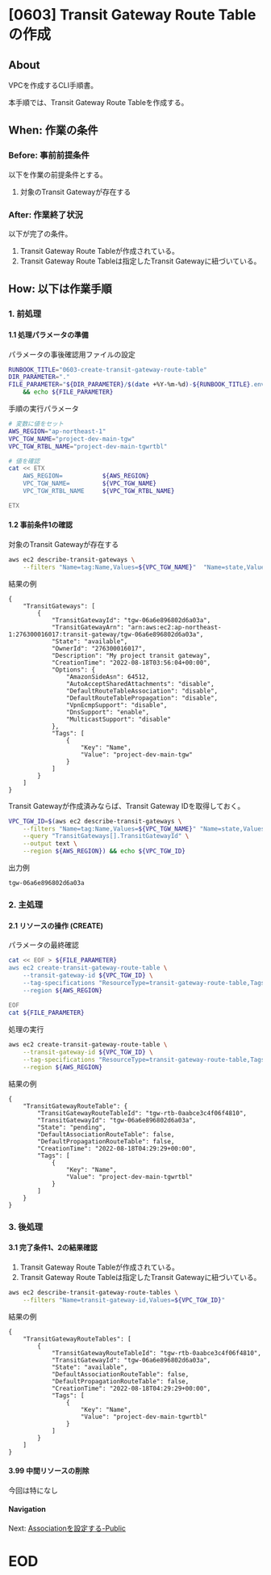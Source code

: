 # [0603] Transit Gateway Route Tableの作成

## About
VPCを作成するCLI手順書。

本手順では、Transit Gateway Route Tableを作成する。


## When: 作業の条件

### Before: 事前前提条件

以下を作業の前提条件とする。

1. 対象のTransit Gatewayが存在する


### After: 作業終了状況

以下が完了の条件。

1. Transit Gateway Route Tableが作成されている。
1. Transit Gateway Route Tableは指定したTransit Gatewayに紐づいている。


## How: 以下は作業手順

### 1. 前処理

#### 1.1 処理パラメータの準備

パラメータの事後確認用ファイルの設定

```bash
RUNBOOK_TITLE="0603-create-transit-gateway-route-table"
DIR_PARAMETER="."
FILE_PARAMETER="${DIR_PARAMETER}/$(date +%Y-%m-%d)-${RUNBOOK_TITLE}.env" \
    && echo ${FILE_PARAMETER}
```

手順の実行パラメータ
```bash
# 変数に値をセット
AWS_REGION="ap-northeast-1"
VPC_TGW_NAME="project-dev-main-tgw"
VPC_TGW_RTBL_NAME="project-dev-main-tgwrtbl"
```

```bash
# 値を確認
cat << ETX
    AWS_REGION=           ${AWS_REGION}
    VPC_TGW_NAME=         ${VPC_TGW_NAME}
    VPC_TGW_RTBL_NAME     ${VPC_TGW_RTBL_NAME}

ETX
```


#### 1.2 事前条件1の確認

対象のTransit Gatewayが存在する

```bash
aws ec2 describe-transit-gateways \
    --filters "Name=tag:Name,Values=${VPC_TGW_NAME}"  "Name=state,Values=available"
```

結果の例
```output
{
    "TransitGateways": [
        {
            "TransitGatewayId": "tgw-06a6e896802d6a03a",
            "TransitGatewayArn": "arn:aws:ec2:ap-northeast-1:276300016017:transit-gateway/tgw-06a6e896802d6a03a",
            "State": "available",
            "OwnerId": "276300016017",
            "Description": "My project transit gateway",
            "CreationTime": "2022-08-18T03:56:04+00:00",
            "Options": {
                "AmazonSideAsn": 64512,
                "AutoAcceptSharedAttachments": "disable",
                "DefaultRouteTableAssociation": "disable",
                "DefaultRouteTablePropagation": "disable",
                "VpnEcmpSupport": "disable",
                "DnsSupport": "enable",
                "MulticastSupport": "disable"
            },
            "Tags": [
                {
                    "Key": "Name",
                    "Value": "project-dev-main-tgw"
                }
            ]
        }
    ]
}
```

Transit Gatewayが作成済みならば、Transit Gateway IDを取得しておく。

```bash
VPC_TGW_ID=$(aws ec2 describe-transit-gateways \
    --filters "Name=tag:Name,Values=${VPC_TGW_NAME}" "Name=state,Values=available" \
    --query "TransitGateways[].TransitGatewayId" \
    --output text \
    --region ${AWS_REGION}) && echo ${VPC_TGW_ID}
```

出力例
```output
tgw-06a6e896802d6a03a
```


### 2. 主処理

#### 2.1 リソースの操作 (CREATE)

パラメータの最終確認

```bash
cat << EOF > ${FILE_PARAMETER}
aws ec2 create-transit-gateway-route-table \
    --transit-gateway-id ${VPC_TGW_ID} \
    --tag-specifications "ResourceType=transit-gateway-route-table,Tags=[{ Key=Name,Value=project-dev-main-tgwrtbl }]" \
    --region ${AWS_REGION}
        
EOF
cat ${FILE_PARAMETER}
```

処理の実行

```bash
aws ec2 create-transit-gateway-route-table \
    --transit-gateway-id ${VPC_TGW_ID} \
    --tag-specifications "ResourceType=transit-gateway-route-table,Tags=[{ Key=Name,Value=project-dev-main-tgwrtbl }]" \
    --region ${AWS_REGION}
```

結果の例
```output
{
    "TransitGatewayRouteTable": {
        "TransitGatewayRouteTableId": "tgw-rtb-0aabce3c4f06f4810",
        "TransitGatewayId": "tgw-06a6e896802d6a03a",
        "State": "pending",
        "DefaultAssociationRouteTable": false,
        "DefaultPropagationRouteTable": false,
        "CreationTime": "2022-08-18T04:29:29+00:00",
        "Tags": [
            {
                "Key": "Name",
                "Value": "project-dev-main-tgwrtbl"
            }
        ]
    }
}
```


### 3. 後処理

#### 3.1 完了条件1、2の結果確認

1. Transit Gateway Route Tableが作成されている。
1. Transit Gateway Route Tableは指定したTransit Gatewayに紐づいている。

```bash
aws ec2 describe-transit-gateway-route-tables \
    --filters "Name=transit-gateway-id,Values=${VPC_TGW_ID}"
```

結果の例
```output
{
    "TransitGatewayRouteTables": [
        {
            "TransitGatewayRouteTableId": "tgw-rtb-0aabce3c4f06f4810",
            "TransitGatewayId": "tgw-06a6e896802d6a03a",
            "State": "available",
            "DefaultAssociationRouteTable": false,
            "DefaultPropagationRouteTable": false,
            "CreationTime": "2022-08-18T04:29:29+00:00",
            "Tags": [
                {
                    "Key": "Name",
                    "Value": "project-dev-main-tgwrtbl"
                }
            ]
        }
    ]
}
```

#### 3.99 中間リソースの削除

今回は特になし

#### Navigation

Next: [Associationを設定する-Public](./0604-AssociateAttachment-Runbook.md)

# EOD
